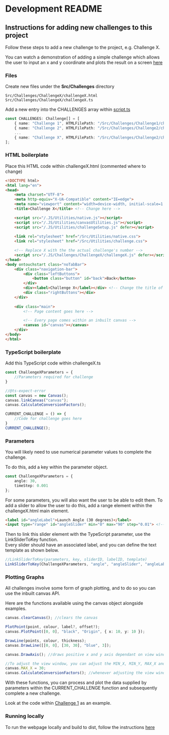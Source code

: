 # Development README

## Instructions for adding new challenges to this project

Follow these steps to add a new challenge to the project, e.g. Challenge X.

You can watch a demonstration of adding a simple challenge which allows the user to input an x and y coordinate and plots the result on a screen [here](https://youtu.be/3Zx_rxW8xsA)

### Files

Create new files under the **Src/Challenges** directory
```
Src/Challenges/ChallengeX/challengeX.html
Src/Challenges/ChallengeX/challengeX.ts
```

Add a new entry into the CHALLENGES array within [script.ts](Src/script.ts)
```typescript
const CHALLENGES: Challenge[] = [
    { name: "Challenge 1", HTMLFilePath: "/Src/Challenges/Challenge1/challenge1.html" },
    { name: "Challenge 2", HTMLFilePath: "/Src/Challenges/Challenge2/challenge2.html" },
    ...
    { name: "Challenge X", HTMLFilePath: "/Src/Challenges/Challenge2/challengeX.html" }
];
```

### HTML boilerplate

Place this HTML code within challengeX.html (commented where to change)
``` html
<!DOCTYPE html>
<html lang="en">
<head>
    <meta charset="UTF-8">
    <meta http-equiv="X-UA-Compatible" content="IE=edge">
    <meta name="viewport" content="width=device-width, initial-scale=1.0">
    <title>Challenge X</title> <!-- Change here -->

    <script src="/.JS/Utilities/native.js"></script>
    <script src="/.JS/Utilities/canvasUtilities.js"></script>
    <script src="/.JS/Utilities/challengeSetup.js" defer></script>
    
    <link rel="stylesheet" href="/Src/Utilities/native.css">
    <link rel="stylesheet" href="/Src/Utilities/challenge.css">

    <!-- Replace X with the the actual challenge's number -->
    <script src="/.JS/Challenges/ChallengeX/challengeX.js" defer></script>
</head>
<body ontouchstart class="noTabBar">
    <div class="navigation-bar">
        <div class="leftButtons">
            <button class="button" id="back">Back</button>
        </div>
        <div><label>Challenge X</label></div> <!-- Change the title of the page -->
        <div class="rightButtons"></div>
    </div>
    
    <div class="main">
        <!-- Page content goes here -->

        <!-- Every page comes within an inbuilt canvas -->
        <canvas id="canvas"></canvas>
    </div>
</body>
</html>
```

### TypeScript boilerplate

Add this TypeScript code within challengeX.ts
```typescript
const ChallengeXParameters = {
    //Parameters required for challenge
}

//@ts-expect-error
const canvas = new Canvas();
canvas.linkCanvas("canvas");
canvas.CalculateConversionFactors();

CURRENT_CHALLENGE = () => {
    //Code for challenge goes here
}
CURRENT_CHALLENGE();
```

### Parameters

You will likely need to use numerical parameter values to complete the challenge.

To do this, add a key within the parameter object.
```typescript
const ChallengeXParameters = {
    angle: 30,
    timeStep: 0.001
};
```

For some parameters, you will also want the user to be able to edit them. To add a slider to allow the user to do this, add a range element within the challengeX.html main element.
```html
<label id="angleLabel">Launch Angle (30 degrees)</label>
<input type="range" id="angleSlider" min="0" max="90" step="0.01"> <!-- Remember to set the boundary conditions -->
```

Then to link this slider element with the TypeScript parameter, use the LinkSliderToKey function.\
Every slider should have an associated label, and you can define the text template as shown below.
```typescript
//LinkSliderToKey(parameters, key, sliderID, labelID, template)
LinkSliderToKey(ChallengeXParameters, "angle", "angleSlider", "angleLabel", "Launch Angle (X degrees)");
```

### Plotting Graphs

All challenges involve some form of graph plotting, and to do so you can use the inbuilt canvas API.
 
Here are the functions available using the canvas object alongside examples.
```typescript
canvas.clearCanvas(); //clears the canvas

PlotPoint(point, colour, label?, offset?);
canvas.PlotPoint([0, 0], "black", "Origin", { x: 10, y: 10 });

DrawLine(points, colour, thickness);
canvas.DrawLine([[0, 0], [30, 30], "blue", 3]);

canvas.DrawAxis(); //draws positive x and y axis dependant on view window

//To adjust the view window, you can adjust the MIN_X, MIN_Y, MAX_X and MAX_Y attributes of the canvas
canvas.MAX_X = 30;
canvas.CalculateConversionFactors(); //whenever adjusting the view window, you need to call this method to re-calculate the conversion factors used when displaying points
```

With these functions, you can process and plot the data supplied by parameters within the CURRENT_CHALLENGE function and subsequently complete a new challenge.

Look at the code within [Challenge 1](Src/Challenges/Challenge1) as an example.

### Running locally
To run the webpage locally and build to dist, follow the instructions [here](https://github.com/AryaaSk/Vanilla-Template)